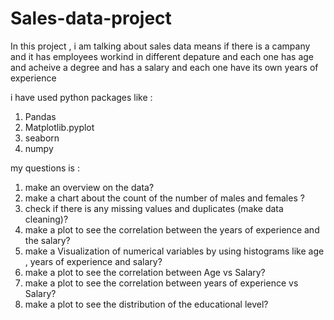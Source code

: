 # Sales-data-project
In this project , i am talking about sales data means if there is a campany and it has employees workind in different depature and each one has age and acheive a degree and has a salary and each one have its own years of experience

i have used python packages like :
1) Pandas
2) Matplotlib.pyplot
3) seaborn
4) numpy

my questions is :
1) make an overview on the data?
2) make a chart about the  count of the number of males and females ?
3) check if there is any missing values and duplicates (make data cleaning)?
4) make a  plot to see the correlation between the years of experience and the salary?
5) make a Visualization of numerical variables by using histograms like age , years of experience and salary?
6) make a plot to see the correlation between Age vs Salary?
7)  make a plot to see the correlation between years of experience vs Salary?
8)  make a plot to see the distribution of the educational level?
   
